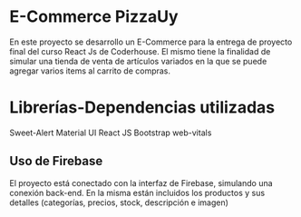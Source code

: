 # E-Commerce PizzaUy

En este proyecto se desarrollo un E-Commerce para la entrega de proyecto final del curso React Js de Coderhouse. El mismo tiene la finalidad de simular una tienda de venta de artículos variados en la que se puede agregar varios items al carrito de compras.



# Librerías-Dependencias utilizadas

Sweet-Alert
Material UI
React JS
Bootstrap
web-vitals

## Uso de Firebase

El proyecto está conectado con la interfaz de Firebase, simulando una conexión back-end.
En la misma están incluidos los productos y sus detalles (categorías, precios, stock, descripción e imagen)